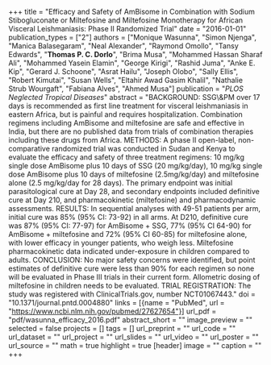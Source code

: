 +++
title = "Efficacy and Safety of AmBisome in Combination with Sodium Stibogluconate or Miltefosine and Miltefosine Monotherapy for African Visceral Leishmaniasis: Phase II Randomized Trial"
date = "2016-01-01"
publication_types = ["2"]
authors = ["Monique Wasunna", "Simon Njenga", "Manica Balasegaram", "Neal Alexander", "Raymond Omollo", "Tansy Edwards", "**Thomas P. C. Dorlo**", "Brima Musa", "Mohammed Hassan Sharaf Ali", "Mohammed Yasein Elamin", "George Kirigi", "Rashid Juma", "Anke E. Kip", "Gerard J. Schoone", "Asrat Hailu", "Joseph Olobo", "Sally Ellis", "Robert Kimutai", "Susan Wells", "Eltahir Awad Gasim Khalil", "Nathalie Strub Wourgaft", "Fabiana Alves", "Ahmed Musa"]
publication = "_PLOS Neglected Tropical Diseases_"
abstract = "BACKGROUND: SSG\\&PM over 17 days is recommended as first line treatment for visceral leishmaniasis in eastern Africa, but is painful and requires hospitalization. Combination regimens including AmBisome and miltefosine are safe and effective in India, but there are no published data from trials of combination therapies including these drugs from Africa. METHODS: A phase II open-label, non-comparative randomized trial was conducted in Sudan and Kenya to evaluate the efficacy and safety of three treatment regimens: 10 mg/kg single dose AmBisome plus 10 days of SSG (20 mg/kg/day), 10 mg/kg single dose AmBisome plus 10 days of miltefosine (2.5mg/kg/day) and miltefosine alone (2.5 mg/kg/day for 28 days). The primary endpoint was initial parasitological cure at Day 28, and secondary endpoints included definitive cure at Day 210, and pharmacokinetic (miltefosine) and pharmacodynamic assessments. RESULTS: In sequential analyses with 49-51 patients per arm, initial cure was 85% (95% CI: 73-92) in all arms. At D210, definitive cure was 87% (95% CI: 77-97) for AmBisome + SSG, 77% (95% CI 64-90) for AmBisome + miltefosine and 72% (95% CI 60-85) for miltefosine alone, with lower efficacy in younger patients, who weigh less. Miltefosine pharmacokinetic data indicated under-exposure in children compared to adults. CONCLUSION: No major safety concerns were identified, but point estimates of definitive cure were less than 90% for each regimen so none will be evaluated in Phase III trials in their current form. Allometric dosing of miltefosine in children needs to be evaluated. TRIAL REGISTRATION: The study was registered with ClinicalTrials.gov, number NCT01067443."
doi = "10.1371/journal.pntd.0004880"
links = [{name = "PubMed", url = "https://www.ncbi.nlm.nih.gov/pubmed/27627654"}]
url_pdf = "pdf/wasunna_efficacy_2016.pdf"
abstract_short = ""
image_preview = ""
selected = false
projects = []
tags = []
url_preprint = ""
url_code = ""
url_dataset = ""
url_project = ""
url_slides = ""
url_video = ""
url_poster = ""
url_source = ""
math = true
highlight = true
[header]
image = ""
caption = ""
+++
